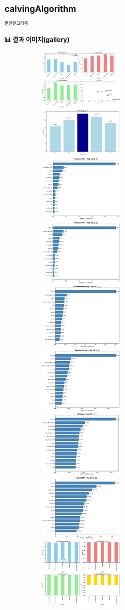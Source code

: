 # calvingAlgorithm
분만알고리즘

## 📊 결과 이미지(gallery)

<p align="center">
  <!-- 1열 -->
  <img src="image/algorithm_comparison.png"  width="260" alt="Algorithm Comparison"/>
  <img src="image/calving_probability_distribution.png" width="260" alt="Calving Probability Distribution"/>
  <img src="image/decisiontree_1.png" width="260" alt="Decision Tree ROC"/>

  <!-- 2열 -->
  <img src="image/feature_importance_DecisionTree.png"  width="260" alt="FI – DecisionTree"/>
  <img src="image/feature_importance_GradientBoosting.png" width="260" alt="FI – GradientBoost"/>
  <img src="image/feature_importance_RandomForest.png"    width="260" alt="FI – RandomForest"/>

  <!-- 3열 -->
  <img src="image/feature_importance_XGBoost.png"         width="260" alt="FI – XGBoost"/>
  <img src="image/feature_importance_LightGBM.png"        width="260" alt="FI – LightGBM"/>
  <img src="image/model_performance_comparison.png"       width="260" alt="Model Performance Comparison"/>
</p>
